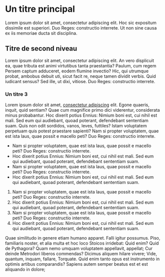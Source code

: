 # Un titre principal

Lorem ipsum dolor sit amet, consectetur adipiscing elit. Hoc sic expositum dissimile est superiori. Duo Reges: constructio interrete. Ut non sine causa ex iis memoriae ducta sit disciplina.

## Titre de second niveau

Lorem ipsum dolor sit amet, consectetur adipiscing elit. An vero displicuit ea, quae tributa est animi virtutibus tanta praestantia? Paulum, cum regem Persem captum adduceret, eodem flumine invectio? Hic, qui utrumque probat, ambobus debuit uti, sicut facit re, neque tamen dividit verbis. Quid iudicant sensus? Sed ille, ut dixi, vitiose. Duo Reges: constructio interrete.

### Un titre 3

Lorem ipsum dolor sit amet, [consectetur adipiscing](https://google.com) elit. Egone quaeris, inquit, quid sentiam? Quae cum magnifice primo dici viderentur, considerata minus probabantur. Hoc dixerit potius Ennius: Nimium boni est, cui nihil est mali. Sed eum qui audiebant, quoad poterant, defendebant sententiam suam. Quis non odit sordidos, vanos, leves, futtiles? Istam voluptatem perpetuam quis potest praestare sapienti? Nam si propter voluptatem, quae est ista laus, quae possit e macello peti? Duo Reges: constructio interrete.

- Nam si propter voluptatem, quae est ista laus, quae possit e macello peti? Duo Reges: constructio interrete.
- Hoc dixerit potius Ennius: Nimium boni est, cui nihil est mali. Sed eum qui audiebant, quoad poterant, defendebant sententiam suam.
- Nam si propter voluptatem, quae est ista laus, quae possit e macello peti? Duo Reges: constructio interrete.
- Hoc dixerit potius Ennius: Nimium boni est, cui nihil est mali. Sed eum qui audiebant, quoad poterant, defendebant sententiam suam.


1. Nam si propter voluptatem, quae est ista laus, quae possit e macello peti? Duo Reges: constructio interrete.
2. Hoc dixerit potius Ennius: Nimium boni est, cui nihil est mali. Sed eum qui audiebant, quoad poterant, defendebant sententiam suam.
3. Nam si propter voluptatem, quae est ista laus, quae possit e macello peti? Duo Reges: constructio interrete.
4. Hoc dixerit potius Ennius: Nimium boni est, cui nihil est mali. Sed eum qui audiebant, quoad poterant, defendebant sententiam suam.

Quae similitudo in genere etiam humano apparet. Falli igitur possumus. Piso, familiaris noster, et alia multa et hoc loco Stoicos irridebat: Quid enim? Quid de Pythagora? Quam nemo umquam voluptatem appellavit, appellat; Cur deinde Metrodori liberos commendas? Dicimus aliquem hilare vivere; Vide, quantum, inquam, fallare, Torquate. Quid enim tanto opus est instrumento in optimis artibus comparandis? Sapiens autem semper beatus est et est aliquando in dolore;
